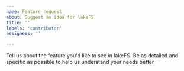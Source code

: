 ```yaml
---
name: Feature request
about: Suggest an idea for lakeFS
title: ''
labels: 'contributor'
assignees: ''

---
```


Tell us about the feature you'd like to see in lakeFS.
Be as detailed and specific as possible to help us understand your needs better
